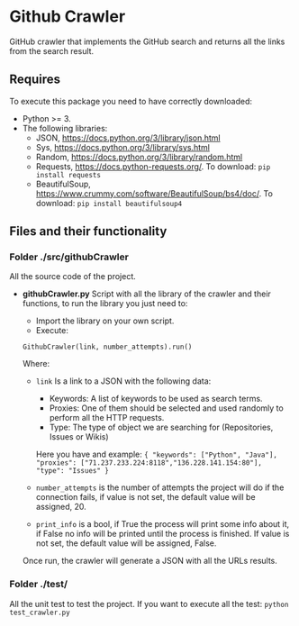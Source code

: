 # Github Crawler
GitHub crawler that implements the GitHub search and returns all the links from the search result.

## Requires ##
To execute this package you need to have correctly downloaded:
- Python >= 3.
- The following libraries:
    - JSON, https://docs.python.org/3/library/json.html
    - Sys, https://docs.python.org/3/library/sys.html
    - Random, https://docs.python.org/3/library/random.html
    - Requests, https://docs.python-requests.org/. To download: `pip install requests`
    - BeautifulSoup, https://www.crummy.com/software/BeautifulSoup/bs4/doc/. To download: `pip install beautifulsoup4`

## Files and their functionality ##
### Folder ./src/githubCrawler ###
All the source code of the project.

- **githubCrawler.py**
  Script with all the library of the crawler and their functions, to run the library you just need to:
  - Import the library on your own script.
  - Execute:
  
  `GithubCrawler(link, number_attempts).run()`
  
  Where:
  - `link` Is a link to a JSON with the following data:
    - Keywords: A list of keywords to be used as search terms.
    - Proxies: One of them should be selected and used randomly to perform all the HTTP requests.
    - Type: The type of object we are searching for (Repositories, Issues or Wikis)
      
    Here you have and example:
    `{
        "keywords": ["Python", "Java"],
        "proxies": ["71.237.233.224:8118","136.228.141.154:80"],
        "type": "Issues"
    }`
  - `number_attempts` is the number of attempts the project will do if the connection fails, if value is not set, 
    the default value will be assigned, 20.
  - `print_info` is a bool, if True the process will print some info about it, if False no info will be printed until 
    the process is finished. If value is not set, the default value will be assigned, False.
  
  Once run, the crawler will generate a JSON with all the URLs results.

### Folder ./test/ ###
All the unit test to test the project. If you want to execute all the test: `python test_crawler.py`